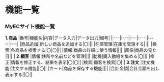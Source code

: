 # 機能一覧
### MyECサイト機能一覧
**1.商品**
|番号|機能名|内容|データ入力|データ出力|備考|
|:---|:---|:---|:---:|:---:|:---|
|商品追加|新しい商品を追加する|〇|||
|在庫管理|在庫を管理する||||
|検索|各商品を検索する|〇|〇|||
|情報|商品の詳細に使う情報||||
|画像|商品の見た目||||
**2.顧客**
|情報|住所や名前などを管理||||
|動機|購入動機を集める|〇|||
|修正|情報を修正する、結果を表示|〇|〇||
|検索|顧客を検索|〇|||
**3.注文**
|注文機能|注文する機能||〇||
|カート|商品を保存する機能||||
|合計金額|合計金額を出し表示する||〇||

